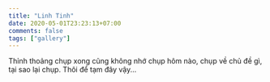 ```yaml
---
title: "Linh Tinh"
date: 2020-05-01T23:23:13+07:00
comments: false
tags: ["gallery"]
---
```


Thỉnh thoảng chụp xong cũng không nhớ chụp hôm nào, chụp về chủ đề gì, tại sao lại chụp. Thôi để tạm đây vậy...

[//]: # ({{< gallery dir="/photos/linh-tinh" />}} {{< load-photoswipe >}})

[//]: # ({{< figure src="/photos/linh-tinh/rainbow1.jpeg" >}})

[//]: # ({{< figure src="/photos/linh-tinh/sutori1.jpeg" >}})